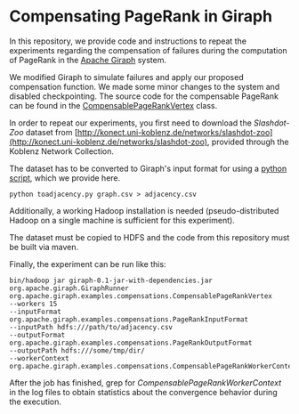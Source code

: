 Compensating PageRank in Giraph
===============================

In this repository, we provide code and instructions to repeat the experiments regarding the compensation of failures during the computation of PageRank in the [Apache Giraph](http://giraph.apache.org) system.

We modified Giraph to simulate failures and apply our proposed compensation function. We made some minor changes to the system and disabled checkpointing. The source code for the compensable PageRank can be found in the [CompensablePageRankVertex](https://github.com/sscdotopen/giraph-compensations/blob/compensable/src/main/java/org/apache/giraph/examples/compensations/CompensablePageRankVertex.java) class.

In order to repeat our experiments, you first need to download the *Slashdot-Zoo* dataset from [http://konect.uni-koblenz.de/networks/slashdot-zoo](http://konect.uni-koblenz.de/networks/slashdot-zoo), provided through the Koblenz Network Collection.

The dataset has to be converted to Giraph's input format for using a [python script](https://github.com/sscdotopen/giraph-compensations/blob/compensable/toadjacency.py), which we provide here.

`python toadjacency.py graph.csv > adjacency.csv `

Additionally, a working Hadoop installation is needed (pseudo-distributed Hadoop on a single machine is sufficient for this experiment).

The dataset must be copied to HDFS and the code from this repository must be built via maven.

Finally, the experiment can be run like this:

    bin/hadoop jar giraph-0.1-jar-with-dependencies.jar 
    org.apache.giraph.GiraphRunner org.apache.giraph.examples.compensations.CompensablePageRankVertex 
    --workers 15
    --inputFormat org.apache.giraph.examples.compensations.PageRankInputFormat
    --inputPath hdfs:///path/to/adjacency.csv 
    --outputFormat org.apache.giraph.examples.compensations.PageRankOutputFormat 
    --outputPath hdfs:///some/tmp/dir/ 
    --workerContext org.apache.giraph.examples.compensations.CompensablePageRankWorkerContext

After the job has finished, grep for *CompensablePageRankWorkerContext* in the log files to obtain statistics about the convergence behavior during the execution.
